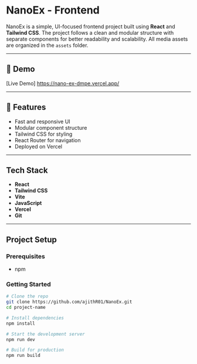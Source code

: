 # NanoEx - Frontend

NanoEx is a simple, UI-focused frontend project built using **React** and **Tailwind CSS**. The project follows a clean and modular structure with separate components for better readability and scalability. All media assets are organized in the `assets` folder.

---

## 📸 Demo

[Live Demo] https://nano-ex-dmpe.vercel.app/

---

## 🧠 Features

- Fast and responsive UI
- Modular component structure
- Tailwind CSS for styling
- React Router for navigation
- Deployed on Vercel

---

##  Tech Stack

- **React**
- **Tailwind CSS**
- **Vite**
- **JavaScript**
- **Vercel**
- **Git**

---

##  Project Setup

### Prerequisites

- npm

### Getting Started

```bash
# Clone the repo
git clone https://github.com/ajithR01/NanoEx.git
cd project-name

# Install dependencies
npm install

# Start the development server
npm run dev 

# Build for production
npm run build
